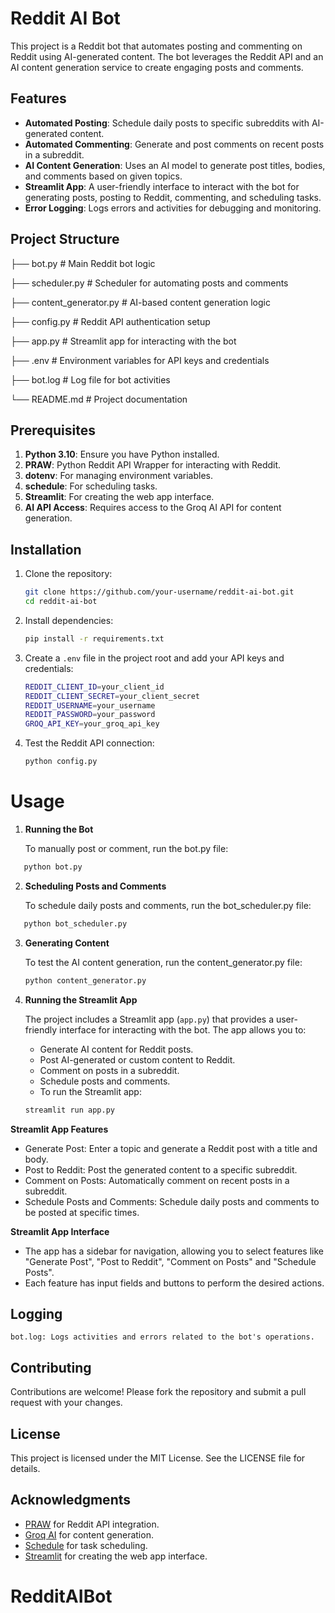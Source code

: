 # Reddit AI Bot

This project is a Reddit bot that automates posting and commenting on Reddit using AI-generated content. The bot leverages the Reddit API and an AI content generation service to create engaging posts and comments.

## Features

- **Automated Posting**: Schedule daily posts to specific subreddits with AI-generated content.
- **Automated Commenting**: Generate and post comments on recent posts in a subreddit.
- **AI Content Generation**: Uses an AI model to generate post titles, bodies, and comments based on given topics.
- **Streamlit App**: A user-friendly interface to interact with the bot for generating posts, posting to Reddit, commenting, and scheduling tasks.
- **Error Logging**: Logs errors and activities for debugging and monitoring.

## Project Structure

├── bot.py # Main Reddit bot logic

├── scheduler.py # Scheduler for automating posts and comments

├── content_generator.py # AI-based content generation logic

├── config.py # Reddit API authentication setup

├── app.py # Streamlit app for interacting with the bot

├── .env # Environment variables for API keys and credentials

├── bot.log # Log file for bot activities

└── README.md # Project documentation

## Prerequisites

1. **Python 3.10**: Ensure you have Python installed.
2. **PRAW**: Python Reddit API Wrapper for interacting with Reddit.
3. **dotenv**: For managing environment variables.
4. **schedule**: For scheduling tasks.
5. **Streamlit**: For creating the web app interface.
6. **AI API Access**: Requires access to the Groq AI API for content generation.

## Installation

1. Clone the repository:
   ```bash
   git clone https://github.com/your-username/reddit-ai-bot.git
   cd reddit-ai-bot
   ```
2. Install dependencies:
   ```bash
   pip install -r requirements.txt
   ```
3. Create a `.env` file in the project root and add your API keys and credentials:
   ```bash
   REDDIT_CLIENT_ID=your_client_id
   REDDIT_CLIENT_SECRET=your_client_secret
   REDDIT_USERNAME=your_username
   REDDIT_PASSWORD=your_password
   GROQ_API_KEY=your_groq_api_key
   ```
4. Test the Reddit API connection:
   ```bash
   python config.py
   ```

# Usage

1. **Running the Bot**

   To manually post or comment, run the bot.py file:

```bash
   python bot.py
```

2. **Scheduling Posts and Comments**

   To schedule daily posts and comments, run the bot_scheduler.py file:

```bash
   python bot_scheduler.py
```

3. **Generating Content**

   To test the AI content generation, run the content_generator.py file:

   ```bash
   python content_generator.py
   ```

4. **Running the Streamlit App**

   The project includes a Streamlit app (`app.py`) that provides a user-friendly interface for interacting with the bot. The app allows you to:

   - Generate AI content for Reddit posts.
   - Post AI-generated or custom content to Reddit.
   - Comment on posts in a subreddit.
   - Schedule posts and comments.
   - To run the Streamlit app:

   ```bash
   streamlit run app.py
   ```

**Streamlit App Features**

- Generate Post: Enter a topic and generate a Reddit post with a title and body.
- Post to Reddit: Post the generated content to a specific subreddit.
- Comment on Posts: Automatically comment on recent posts in a subreddit.
- Schedule Posts and Comments: Schedule daily posts and comments to be posted at specific times.

**Streamlit App Interface**

- The app has a sidebar for navigation, allowing you to select features like "Generate Post", "Post to Reddit", "Comment on Posts" and "Schedule Posts".
- Each feature has input fields and buttons to perform the desired actions.

## Logging

    bot.log: Logs activities and errors related to the bot's operations.

## Contributing

Contributions are welcome! Please fork the repository and submit a pull request with your changes.

## License

This project is licensed under the MIT License. See the LICENSE file for details.

## Acknowledgments

- [PRAW](https://praw.readthedocs.io/) for Reddit API integration.
- [Groq AI](https://groq.com/) for content generation.
- [Schedule](https://schedule.readthedocs.io/) for task scheduling.
- [Streamlit](https://streamlit.io/) for creating the web app interface.
# RedditAIBot
